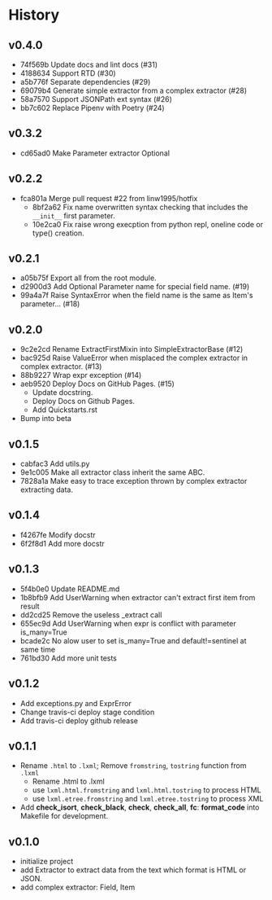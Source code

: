 # History

## v0.4.0

- 74f569b Update docs and lint docs (#31)
- 4188634 Support RTD (#30)
- a5b776f Separate dependencies (#29)
- 69079b4 Generate simple extractor from a complex extractor (#28)
- 58a7570 Support JSONPath ext syntax (#26)
- bb7c602 Replace Pipenv with Poetry (#24)

## v0.3.2

- cd65ad0 Make Parameter extractor Optional

## v0.2.2

- fca801a Merge pull request #22 from linw1995/hotfix
  - 8bf2a62 Fix name overwritten syntax checking that includes the `__init__` first parameter.
  - 10e2ca0 Fix raise wrong execption from python repl, oneline code or type() creation.

## v0.2.1

- a05b75f Export all from the root module.
- d2900d3 Add Optional Parameter name for special field name. (#19)
- 99a4a7f Raise SyntaxError when the field name is the same as Item's parameter… (#18)

## v0.2.0

- 9c2e2cd Rename ExtractFirstMixin into SimpleExtractorBase (#12)
- bac925d Raise ValueError when misplaced the complex extractor in complex extractor. (#13)
- 88b9227 Wrap expr exception (#14)
- aeb9520 Deploy Docs on GitHub Pages. (#15)
  - Update docstring.
  - Deploy Docs on Github Pages.
  - Add Quickstarts.rst
- Bump into beta

## v0.1.5

- cabfac3 Add utils.py
- 9e1c005 Make all extractor class inherit the same ABC.
- 7828a1a Make easy to trace exception thrown by complex extractor extracting data.

## v0.1.4

- f4267fe Modify docstr
- 6f2f8d1 Add more docstr

## v0.1.3

- 5f4b0e0 Update README.md
- 1b8bfb9 Add UserWarning when extractor can't extract first item from result
- dd2cd25 Remove the useless _extract call
- 655ec9d Add UserWarning when expr is conflict with parameter is_many=True
- bcade2c No alow user to set is_many=True and default!=sentinel at same time
- 761bd30 Add more unit tests

## v0.1.2

- Add exceptions.py and ExprError
- Change travis-ci deploy stage condition
- Add travis-ci deploy github release

## v0.1.1

- Rename `.html` to `.lxml`; Remove `fromstring`, `tostring` function from `.lxml`
  - Rename .html to .lxml
  - use `lxml.html.fromstring` and `lxml.html.tostring` to process HTML
  - use `lxml.etree.fromstring` and `lxml.etree.tostring` to process XML
- Add **check_isort**, **check_black**, **check**, **check_all**, **fc**: **format_code** into Makefile for development.

## v0.1.0

- initialize project
- add Extractor to extract data from the text which format is HTML or JSON.
- add complex extractor: Field, Item
